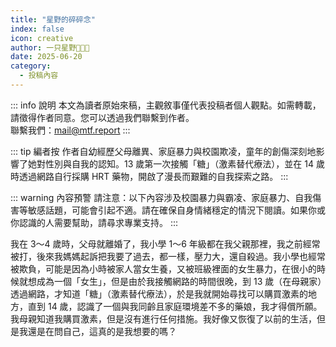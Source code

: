 ```yaml
---
title: "星野的碎碎念"
index: false
icon: creative
author: 一只星野🍥🏳️‍⚧
date: 2025-06-20
category:
  - 投稿內容
---
```


::: info 說明
本文為讀者原始來稿，主觀敘事僅代表投稿者個人觀點。如需轉載，請徵得作者同意。您可以透過我們聯繫到作者。  
聯繫我們：<mail@mtf.report>
:::

::: tip 編者按
作者自幼經歷父母離異、家庭暴力與校園欺凌，童年的創傷深刻地影響了她對性別與自我的認知。13 歲第一次接觸「糖」（激素替代療法），並在 14 歲時透過網路自行採購 HRT 藥物，開啟了漫長而艱難的自我探索之路。
:::

::: warning 內容預警
請注意：以下內容涉及校園暴力與霸凌、家庭暴力、自我傷害等敏感話題，可能會引起不適。請在確保自身情緒穩定的情況下閱讀。如果你或你認識的人需要幫助，請尋求專業支持。
:::

我在 3～4 歲時，父母就離婚了，我小學 1～6 年級都在我父親那裡，我之前經常被打，後來我媽媽起訴把我要了過去，都一樣，壓力大，還自殺過。我小學也經常被欺負，可能是因為小時被家人當女生養，又被班級裡面的女生暴力，在很小的時候就想成為一個「女生」，但是由於我接觸網路的時間很晚，到 13 歲（在母親家）透過網路，才知道「糖」（激素替代療法），於是我就開始尋找可以購買激素的地方，直到 14 歲，認識了一個與我同齡且家庭環境差不多的藥娘，我才得償所願。我母親知道我購買激素，但是沒有進行任何措施。我好像又恢復了以前的生活，但是我還是在問自己，這真的是我想要的嗎？
